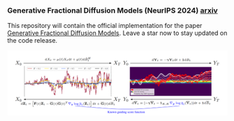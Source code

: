 ### Generative Fractional Diffusion Models (NeurIPS 2024) [arxiv](https://arxiv.org/abs/2310.17638)
This repository will contain the official implementation for the paper [Generative Fractional Diffusion Models](https://arxiv.org/abs/2310.17638). Leave a star now to stay updated on the code release.

![cover](visuals/thumbnail.png)
